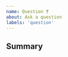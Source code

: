 ```yaml
---
name: Question ❓
about: Ask a question
labels: 'question'
---
```


## Summary

<!-- What do you need help with? -->
